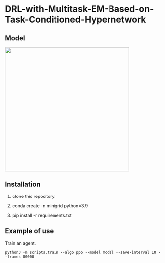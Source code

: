 # DRL-with-Multitask-EM-Based-on-Task-Conditioned-Hypernetwork

## Model

<img src="https://github.com/ygjin11/DRL-with-Multitask-EM-Based-on-Task-Conditioned-Hypernetwork/blob/main/model.png" width="400px" />


## Installation

1. clone this repository.

2. conda create -n minigrid python=3.9

3. pip install -r requirements.txt



## Example of use

Train an agent.
```
python3 -m scripts.train --algo ppo --model model --save-interval 10 --frames 80000
```


